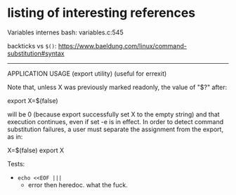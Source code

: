 # listing of interesting references

Variables internes bash: variables.c:545

backticks vs `$()`: https://www.baeldung.com/linux/command-substitution#syntax

---
APPLICATION USAGE (export utility) (useful for errexit)

Note that, unless X was previously marked readonly, the value of "$?" after:

export X=$(false)

will be 0 (because export successfully set X to the empty string) and that execution continues, even if set -e is in effect. In order to detect command substitution failures, a user must separate the assignment from the export, as in:

X=$(false)
export X



Tests:
- `echo <<EOF |||`
	- error then heredoc. what the fuck.
